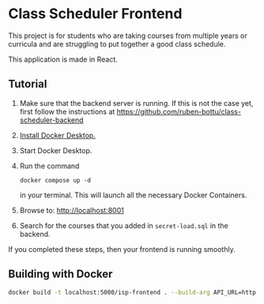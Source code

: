# Class Scheduler Frontend

This project is for students who are taking courses from multiple years or curricula and are struggling to put together a good class schedule.

This application is made in React.

## Tutorial

1. Make sure that the backend server is running. If this is not the case yet, first follow the instructions at <https://github.com/ruben-bottu/class-scheduler-backend>

2. [Install Docker Desktop.](https://docs.docker.com/get-docker/)

3. Start Docker Desktop.

4. Run the command 
   ```
   docker compose up -d
   ``` 
   in your terminal. This will launch all the necessary Docker Containers.

5. Browse to: <http://localhost:8001>

6. Search for the courses that you added in `secret-load.sql` in the backend.

If you completed these steps, then your frontend is running smoothly.

## Building with Docker

```bash
docker build -t localhost:5000/isp-frontend . --build-arg API_URL=http://something:8000
```